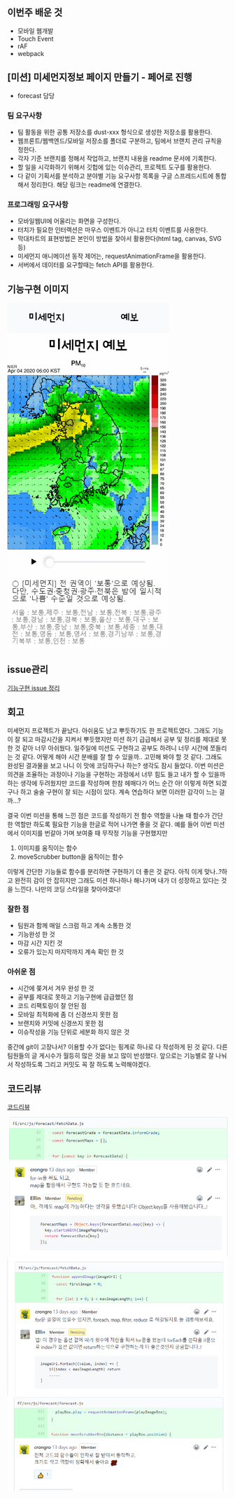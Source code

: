 ## 이번주 배운 것

- 모바일 웹개발
- Touch Event
- rAF
- webpack

## [미션] 미세먼지정보 페이지 만들기 - 페어로 진행

- forecast 담당

### 팀 요구사항

- 팀 활동을 위한 공통 저장소를 dust-xxx 형식으로 생성한 저장소를 활용한다.
- 웹프론트/웹백엔드/모바일 저장소를 폴더로 구분하고, 팀에서 브랜치 관리 규칙을 정한다.
- 각자 기준 브랜치를 정해서 작업하고, 브랜치 내용을 readme 문서에 기록한다.
- 할 일을 시각화하기 위해서 깃헙에 있는 이슈관리, 프로젝트 도구를 활용한다.
- 다 같이 기획서를 분석하고 분야별 기능 요구사항 목록을 구글 스프레드시트에 통합해서 정리한다. 해당 링크는 readme에 연결한다.

### 프로그래밍 요구사항

- 모바일웹UI에 어울리는 화면을 구성한다.
- 터치가 필요한 인터랙션은 마우스 이벤트가 아니고 터치 이벤트를 사용한다.
- 막대차트의 표현방법은 본인이 방법을 찾아서 활용한다(html tag, canvas, SVG 등)
- 미세먼지 애니메이션 동작 제어는, requestAnimationFrame을 활용한다.
- 서버에서 데이터를 요구할때는 fetch API를 활용한다.

## 기능구현 이미지

![데모이미지](./image/모바일웹.gif)


## issue관리

[기능구현 issue 정리](https://github.com/codesquad-member-2020/dust-10/issues/10)

## 회고

미세먼지 프로젝트가 끝났다. 아쉬움도 남고 뿌듯하기도 한 프로젝트였다. 그래도 기능이 잘 되고 마감시간을 지켜서 뿌듯했지만 미션 하기 급급해서 공부 및 정리를 제대로 못한 것 같아 너무 아쉬웠다. 일주일에 미션도 구현하고 공부도 하려니 너무 시간에 쪼들리는 것 같다. 어떻게 해야 시간 분배를 잘 할 수 있을까.. 고민해 봐야 할 것 같다. 그래도 완성된 결과물을 보고 나니 이 맛에 코딩하구나 하는? 생각도 잠시 들었다. 이번 미션은 의견을 조율하는 과정이나 기능을 구현하는 과정에서 너무 힘도 들고 내가 할 수 있을까 하는 생각에 두려웠지만 코드를 작성하며 한참 헤매다가 어느 순간 아! 이렇게 하면 되겠구나 하고 술술 구현이 잘 되는 시점이 있다. 계속 연습하다 보면 이러한 감각이 느는 걸까...?

결국 이번 미션을 통해 느낀 점은 코드를 작성하기 전 함수 역할을 나눌 때 함수가 간단한 역할만 하도록 필요한 기능을 한글로 적어 나가면 좋을 것 같다.
예를 들어 이번 미션에서 이미지를 번갈아 가며 보여줄 때 무작정 기능을 구현했지만

1. 이미지를 움직이는 함수
2. moveScrubber button을 움직이는 함수

이렇게 간단한 기능들로 함수를 분리하면 구현하기 더 좋은 것 같다.
아직 이게 맞나..?하고 완전히 감이 안 잡히지만 그래도 미션 하나하나 해나가며 내가 더 성장하고 있다는 것을 느낀다. 나만의 코딩 스타일을 찾아야겠다!

### 잘한 점

- 팀원과 함께 매일 스크럼 하고 계속 소통한 것
- 기능완성 한 것
- 마감 시간 지킨 것
- 오류가 있는지 마지막까지 계속 확인 한 것

### 아쉬운 점

- 시간에 쫒겨서 겨우 완성 한 것
- 공부를 제대로 못하고 기능구현에 급급했던 점
- 코드 리팩토링이 잘 안된 점
- 모바일 최적화에 좀 더 신경쓰지 못한 점
- 브랜치와 커밋에 신경쓰지 못한 점
- 이슈작성을 기능 단위로 세분화 하지 않은 것

중간에 git이 고장나서? 이용할 수가 없다는 핑계로 하나로 다 작성하게 된 것 같다. 다른 팀원들의 글 게시수가 월등히 많은 것을 보고 많이 반성했다. 앞으로는 기능별로 잘 나눠서 작성하도록 그리고 커밋도 꼭 잘 하도록 노력해야겠다.

## 코드리뷰
[코드리뷰](https://github.com/codesquad-member-2020/dust-10/pull/46)

![](./image/1.PNG)
![](./image/2.PNG)
![](./image/3.PNG)
